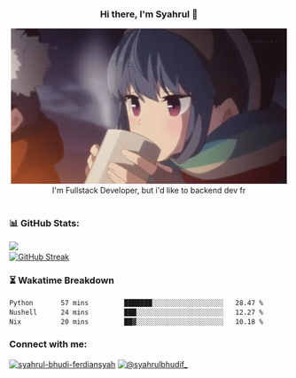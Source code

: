 ### <div align="center">Hi there, I'm Syahrul 🚀</div>

<div align="center">
  <img src="./img/rin.gif" alt="Rin GIF">
</div>



<div align="center">I'm Fullstack Developer, but i'd like to backend dev fr</div>


<br/>

### 📊 GitHub Stats:
<div align="start">
  <img src="https://github-readme-stats.vercel.app/api?username=SyahrulBhudiF&theme=midnight-purple&hide_border=true&include_all_commits=true&count_private=true" /><br/>
  <a href="https://git.io/streak-stats"><img src="https://streak-stats.demolab.com?user=SyahrulBhudiF&theme=midnight-purple&hide_border=true&date_format=j%20M%5B%20Y%5D" alt="GitHub Streak" /></a>
</div>


### ⏳ Wakatime Breakdown

<!--START_SECTION:waka-->

```txt
Python       57 mins         ███████░░░░░░░░░░░░░░░░░░   28.47 %
Nushell      24 mins         ███░░░░░░░░░░░░░░░░░░░░░░   12.27 %
Nix          20 mins         ██▓░░░░░░░░░░░░░░░░░░░░░░   10.18 %
```

<!--END_SECTION:waka-->
<h3 align="left">Connect with me:</h3>
<p align="left">
<a href="https://www.linkedin.com/in/syahrul-bhudi-ferdiansyah-792024251/" target="blank"><img align="center" src="https://raw.githubusercontent.com/rahuldkjain/github-profile-readme-generator/master/src/images/icons/Social/linked-in-alt.svg" alt="syahrul-bhudi-ferdiansyah" height="30" width="40" /></a>
<a href="https://www.instagram.com/syahrulbhudif_/" target="blank"><img align="center" src="https://raw.githubusercontent.com/rahuldkjain/github-profile-readme-generator/master/src/images/icons/Social/instagram.svg" alt="@syahrulbhudif_" height="30" width="40" /></a>
</p>
